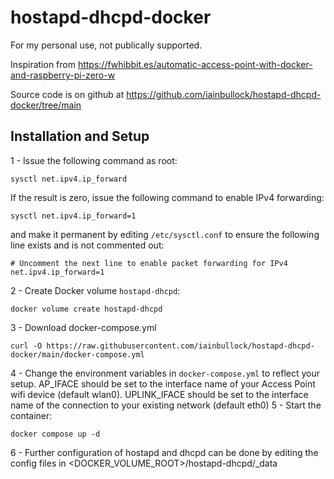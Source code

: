 # hostapd-dhcpd-docker

For my personal use, not publically supported.

Inspiration from https://fwhibbit.es/automatic-access-point-with-docker-and-raspberry-pi-zero-w

Source code is on github at https://github.com/iainbullock/hostapd-dhcpd-docker/tree/main
## Installation and Setup ##

1 - Issue the following command as root:
```shell
sysctl net.ipv4.ip_forward
```
If the result is zero, issue the following command to enable IPv4 forwarding:
```shell
sysctl net.ipv4.ip_forward=1
```
and make it permanent by editing `/etc/sysctl.conf` to ensure the following line exists and is not commented out:
```
# Uncomment the next line to enable packet forwarding for IPv4
net.ipv4.ip_forward=1
```
2 - Create Docker volume `hostapd-dhcpd`:
```shell
docker volume create hostapd-dhcpd
```
3 - Download docker-compose.yml
```shell
curl -O https://raw.githubusercontent.com/iainbullock/hostapd-dhcpd-docker/main/docker-compose.yml
```
4 - Change the environment variables in `docker-compose.yml` to reflect your setup. AP_IFACE should be set to the interface name of your Access Point wifi device (default wlan0). UPLINK_IFACE should be set to the interface name of the connection to your existing network (default eth0)
5 - Start the container:
```shell
docker compose up -d
```
6 - Further configuration of hostapd and dhcpd can be done by editing the config files in <DOCKER_VOLUME_ROOT>/hostapd-dhcpd/_data
<br /><br />
